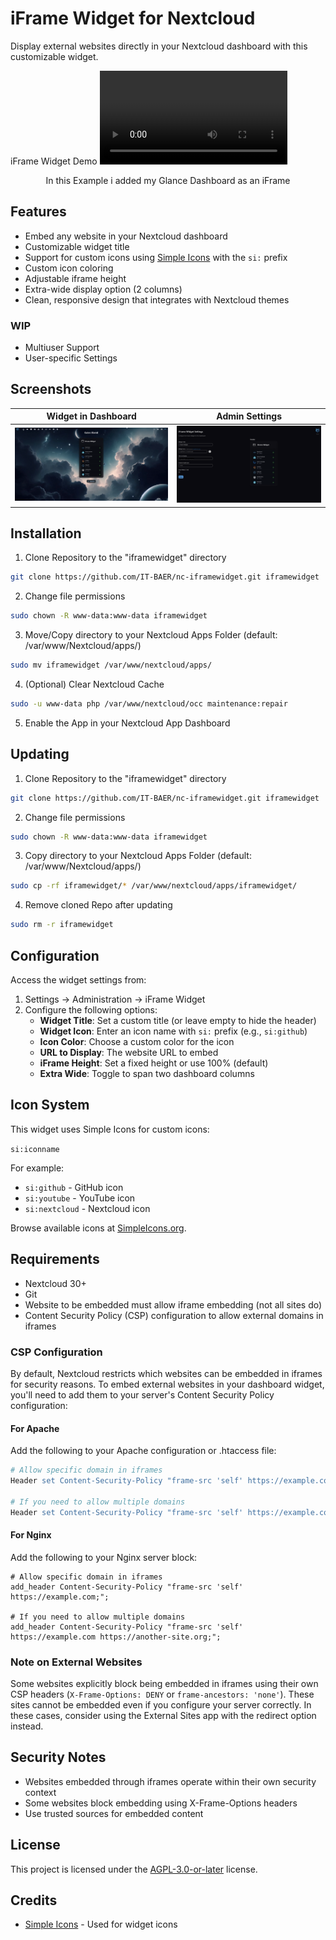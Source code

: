 # iFrame Widget for Nextcloud

Display external websites directly in your Nextcloud dashboard with this customizable widget.

iFrame Widget Demo
<video autoplay loop src="nc-iframewidget-demo.mp4"/>
<p align="center">In this Example i added my Glance Dashboard as an iFrame</p>

## Features

- Embed any website in your Nextcloud dashboard
- Customizable widget title
- Support for custom icons using [Simple Icons](https://simpleicons.org/) with the `si:` prefix
- Custom icon coloring
- Adjustable iframe height
- Extra-wide display option (2 columns)
- Clean, responsive design that integrates with Nextcloud themes


### WIP

- Multiuser Support
- User-specific Settings


## Screenshots

| Widget in Dashboard | Admin Settings |
| :--: | :--: |
| <img src="nc-iframewidget-dashboard.png"/> | <img src="nc-iframewidget-settings.png"/> |

## Installation

1. Clone Repository to the "iframewidget" directory

```sh
git clone https://github.com/IT-BAER/nc-iframewidget.git iframewidget
```

2. Change file permissions

```sh
sudo chown -R www-data:www-data iframewidget
```

3. Move/Copy directory to your Nextcloud Apps Folder (default: /var/www/Nextcloud/apps/)

```sh
sudo mv iframewidget /var/www/nextcloud/apps/
```

4. (Optional) Clear Nextcloud Cache

```sh
sudo -u www-data php /var/www/nextcloud/occ maintenance:repair
```

5. Enable the App in your Nextcloud App Dashboard

## Updating

1. Clone Repository to the "iframewidget" directory

```sh
git clone https://github.com/IT-BAER/nc-iframewidget.git iframewidget
```

2. Change file permissions

```sh
sudo chown -R www-data:www-data iframewidget
```

3. Copy directory to your Nextcloud Apps Folder (default: /var/www/Nextcloud/apps/)

```sh
sudo cp -rf iframewidget/* /var/www/nextcloud/apps/iframewidget/
```

4. Remove cloned Repo after updating

```sh
sudo rm -r iframewidget
```


## Configuration

Access the widget settings from:

1. Settings → Administration → iFrame Widget
2. Configure the following options:
    - **Widget Title**: Set a custom title (or leave empty to hide the header)
    - **Widget Icon**: Enter an icon name with `si:` prefix (e.g., `si:github`)
    - **Icon Color**: Choose a custom color for the icon
    - **URL to Display**: The website URL to embed
    - **iFrame Height**: Set a fixed height or use 100% (default)
    - **Extra Wide**: Toggle to span two dashboard columns

## Icon System

This widget uses Simple Icons for custom icons:

`si:iconname`

For example:

- `si:github` - GitHub icon
- `si:youtube` - YouTube icon
- `si:nextcloud` - Nextcloud icon

Browse available icons at [SimpleIcons.org](https://simpleicons.org/).

## Requirements

- Nextcloud 30+
- Git
- Website to be embedded must allow iframe embedding (not all sites do)
- Content Security Policy (CSP) configuration to allow external domains in iframes


### CSP Configuration

By default, Nextcloud restricts which websites can be embedded in iframes for security reasons. To embed external websites in your dashboard widget, you'll need to add them to your server's Content Security Policy configuration:

#### For Apache

Add the following to your Apache configuration or .htaccess file:

```apache
# Allow specific domain in iframes
Header set Content-Security-Policy "frame-src 'self' https://example.com;"

# If you need to allow multiple domains
Header set Content-Security-Policy "frame-src 'self' https://example.com https://another-site.org;"
```


#### For Nginx

Add the following to your Nginx server block:

```nginx
# Allow specific domain in iframes
add_header Content-Security-Policy "frame-src 'self' https://example.com;";

# If you need to allow multiple domains
add_header Content-Security-Policy "frame-src 'self' https://example.com https://another-site.org;";
```


### Note on External Websites

Some websites explicitly block being embedded in iframes using their own CSP headers (`X-Frame-Options: DENY` or `frame-ancestors: 'none'`). These sites cannot be embedded even if you configure your server correctly. In these cases, consider using the External Sites app with the redirect option instead.

## Security Notes

- Websites embedded through iframes operate within their own security context
- Some websites block embedding using X-Frame-Options headers
- Use trusted sources for embedded content


## License

This project is licensed under the [AGPL-3.0-or-later](LICENSE) license.

## Credits

- [Simple Icons](https://simpleicons.org/) - Used for widget icons


